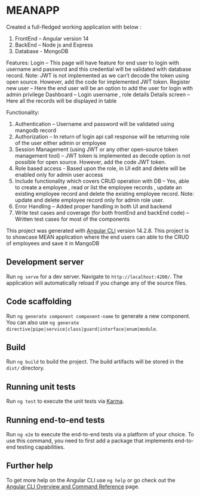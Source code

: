 # MEANAPP

Created a full-fledged working application with below :
1. FrontEnd – Angular version 14
2. BackEnd –  Node js and Express
3. Database  - MongoDB

Features:
Login – This page will have feature for end user to login with username and password and this credential will be validated with database record. Note: JWT is not implemented as we can’t decode the token using open source. However, add the code for implemented JWT token.
Register new user – Here the end user will be an option to add the user for login with admin privilege 
Dashboard – Login username , role details
Details screen – Here all the records will be displayed in table 

Functionality:
1. Authentication – Username and password will be validated using mangodb record
2. Authorization – In return of login api call response will be returning role of the user either admin or employee
3. Session Management (using JWT or any other open-source token management tool) – JWT token is implemented as decode option is not possible for open source. However, add the code JWT token.
4. Role based access  - Based upon the role, in UI edit and delete will be enabled only for admin user access
5. Include functionality which covers CRUD operation with DB – Yes, able to create a employee , read or list the employee records , update an existing employee record and delete the existing employee record. Note: update and delete employee record only for admin role user.
6. Error Handling – Added proper handling in both UI and backend
7. Write test cases and coverage (for both frontEnd and backEnd code) – Written test cases for most of the components



This project was generated with [Angular CLI](https://github.com/angular/angular-cli) version 14.2.8. This project is to showcase MEAN application where the end users can able to the CRUD of employees and save it in MangoDB

## Development server

Run `ng serve` for a dev server. Navigate to `http://localhost:4200/`. The application will automatically reload if you change any of the source files.

## Code scaffolding

Run `ng generate component component-name` to generate a new component. You can also use `ng generate directive|pipe|service|class|guard|interface|enum|module`.

## Build

Run `ng build` to build the project. The build artifacts will be stored in the `dist/` directory.

## Running unit tests

Run `ng test` to execute the unit tests via [Karma](https://karma-runner.github.io).

## Running end-to-end tests

Run `ng e2e` to execute the end-to-end tests via a platform of your choice. To use this command, you need to first add a package that implements end-to-end testing capabilities.

## Further help

To get more help on the Angular CLI use `ng help` or go check out the [Angular CLI Overview and Command Reference](https://angular.io/cli) page.
